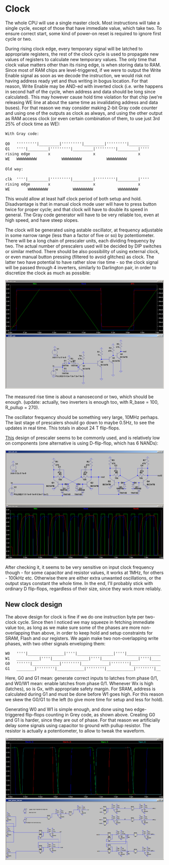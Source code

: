 # Clock

The whole CPU will use a single master clock. Most instructions will take a single cycle,
except of those that have immediate value, which take two. 
To ensure correct start, some kind of power-on reset
is required to ignore first cycle or two.

During rising clock edge, every temporary signal will be latched to appropriate registers,
the rest of the clock cycle is used to propagate new values of registers to calculate
new temporary values. The only time that clock value matters other than its rising edge,
is when storing data to RAM. Since most of RAM chips are level-triggered, if we were to
output the Write Enable signal as soon as we decode the instruction, we would risk
not having address ready yet and thus writing in bogus location. For that reason,
Write Enable may be AND-ed with inverted clock (i.e. write happens in second half of the cycle,
when address and data should be long since calculated). This may however cause hold
time violation for that chip (we're releasing WE line at about the same time as invalidating
address and data buses). For that reason we may consider making 2-bit Gray code counter and
using one of the outputs as clock as always, and using the other output as RAM access
clock (or even certain combination of them, to use just 3rd 25% of clock time as WE):

```
With Gray code:

Q0   '''''''''|_________|'''''''''|_________|'''''''''|_________
Q1   ''''|_________|'''''''''|_________|'''''''''|_________|''''
rising edge        x                   x                   x    
WE   WWWWWWWWW           WWWWWWWWW           WWWWWWWWW          

Old way:

clk  ''''|_________|'''''''''|_________|'''''''''|_________|''''
rising edge        x                   x                   x    
WE        WWWWWWWWW           WWWWWWWWW           WWWWWWWWW     
```

This would allow
at least half clock period of both setup and hold. Disadvantage is that in manual clock mode
user will have to press button twice for proper cycle; and that clock will have to double
its speed in general. The Gray code generator will have to be very reliable too, even
at high speed, and have steep slopes.

The clock will be generated using astable oscillator, at frequency adjustable in some narrow
range (less than a factor of five or so) by potentiometer. There will be a long chain of
prescaler units, each dividing frequency by two. The actual number of prescalers used will be
decided by DIP switches or similar method. There should be also possibility of using external clock, or even
manual button pressing (filtered to avoid glitches) as clock. The latter two have potential
to have rather slow rise time - so the clock signal will be passed through 4 inverters,
similarly to Darlington pair, in order to discretize the clock as much as possible:

![clock](images/clock_inv.png?raw=true)

The measured rise time is about a nanosecond or two, which should be enough.
(update: actually, two inverters is enough too, with R_base = 100, R_pullup = 270).

The oscillator frequency should be something very large, 10MHz perhaps. The last stage of
prescalers should go down to maybe 0.5Hz, to see the updates in real time. This totals
in about 24 T flip-flops.

[This](http://ch00ftech.com/2012/07/10/transistor-clock-part-2-prescaler/)
design of prescaler seems to be commonly used, and is relatively low on components
(one alternative is using D-flip-flop, which has 6 NANDs):

![prescaler](images/clock_div.png?raw=true)

After checking it, it seems to be very sensitive on input clock frequency though - for some capacitor
and resistor values, it works at 1MHz, for others - 100kHz etc. Otherwise there are either
extra unwanted oscillations, or the output stays constant the whole time. In the end, I'll
probably stick with ordinary D flip-flops, regardless of their size, since they work more reliably.

## New clock design

The above design for clock is fine if we do one instruction byte per two-clock cycle. Since then
I noticed we may squeeze in fetching immediate value too, as long as we make sure some of the phases
are more non-overlapping than above, in order to keep hold and setup constraints for SRAM, Flash and
our registers. We again make two non-overlapping write phases, with two other signals enveloping them:

```
W0   ''''|________________|''''|________________|''''|_______________
W1   __________|''''|________________|''''|________________|''''|____
G0   ''''''|____________|''''''''|____________|''''''''|_____________
G1   ________|''''''''|____________|''''''''|____________|''''''''|__
```

Here, G0 and G1 mean: generate correct inputs to latches from phase 0/1, and W0/W1 mean: enable
latches from phase 0/1. Whenever Wx is high (latches), so is Gx, with appropriate safety margin.
For SRAM, address is calculated during G1 and must be done before W1 goes high. For this reason
we skew the G0/G1 to the  left (to give more time for setup and less for hold).

Generating W0 and W1 is simple enough, and done using two edge-triggered flip-flops counting
in Grey code, as shown above. Creating G0 and G1 is harder, since they are out of phase. For
that reason we artificially delay some signals using capacitor to ground with pullup resistor.
The resistor is actually a potentiometer, to allow to tweak the waveform.

![clock](images/clock_dual.png?raw=true)

